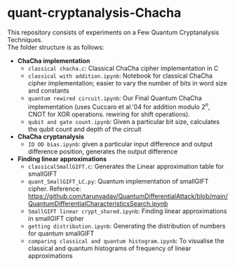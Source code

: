 # quant-cryptanalysis-Chacha

This repository consists of experiments on a Few Quantum Cryptanalysis Techniques.  
The folder structure is as follows:  
+ **ChaCha implementation**
  - `classical chacha.c`: Classical ChaCha cipher implementation in C  
  - `classical with addition.ipynb`: Notebook for classical ChaCha cipher implementation; easier to vary the number of bits in word size and constants  
  - `quantum rewired circuit.ipynb`: Our Final Quantum ChaCha implementation (uses Cuccaro et al.'04 for addition modulo $2^n$, CNOT for XOR operations. rewiring for shift operations).
  - `qubit and gate count.ipynb`: Given a particular bit size, calculates the qubit count and depth of the circuit
+ **ChaCha cryptanalysis**
  - `ID OD bias.ipynb`: given a particular input difference and output difference position, generates the output difference
+ **Finding linear approximations**
  - `classicalSmallGIFT.c`: Generates the Linear approximation table for smallGIFT
  - `quant_SmallGIFT_LC.py`: Quantum implementation of smallGIFT cipher. Reference: https://github.com/tarunyadav/QuantumDifferentialAttack/blob/main/QuantumDifferentialCharacteristicsSearch.ipynb
  - `SmallGIFT linear crypt_shared.ipynb`: Finding linear approximations in smallGIFT cipher
  - `getting distribution.ipynb`: Generating the distribution of numbers for quantum smallGIFT 
  - `comparing classical and quantum histogram.ipynb`: To visualise the classical and quantum histograms of frequency of linear approximations

